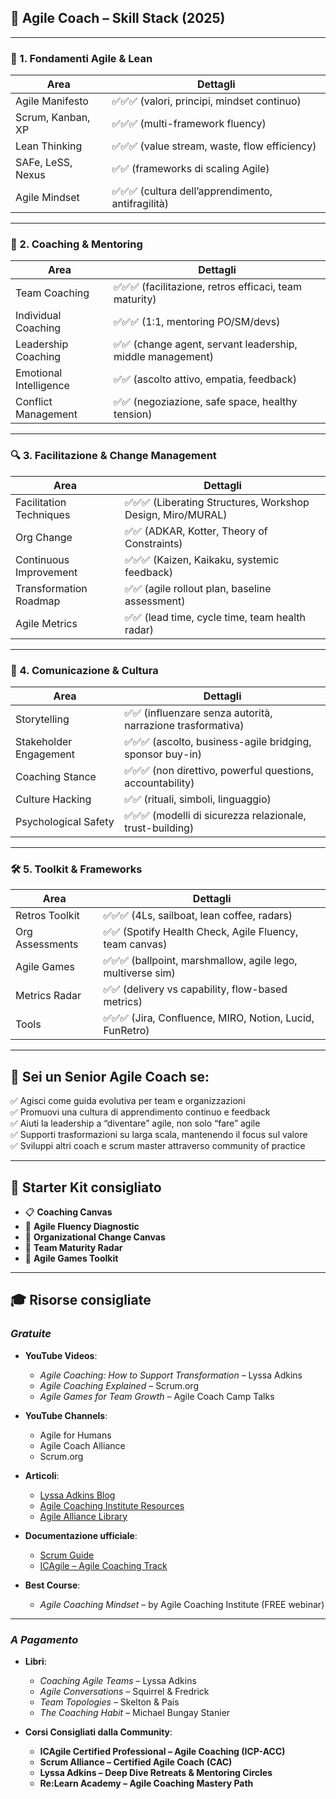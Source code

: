 ## 🧠 Agile Coach – Skill Stack (2025)

---

### 🧩 1. **Fondamenti Agile & Lean**

| Area              | Dettagli                                           |
| ----------------- | -------------------------------------------------- |
| Agile Manifesto   | ✅✅✅ (valori, principi, mindset continuo)        |
| Scrum, Kanban, XP | ✅✅✅ (multi-framework fluency)                   |
| Lean Thinking     | ✅✅✅ (value stream, waste, flow efficiency)      |
| SAFe, LeSS, Nexus | ✅✅ (frameworks di scaling Agile)                 |
| Agile Mindset     | ✅✅✅ (cultura dell’apprendimento, antifragilità) |

---

### 🎯 2. **Coaching & Mentoring**

| Area                   | Dettagli                                                   |
| ---------------------- | ---------------------------------------------------------- |
| Team Coaching          | ✅✅✅ (facilitazione, retros efficaci, team maturity)     |
| Individual Coaching    | ✅✅✅ (1:1, mentoring PO/SM/devs)                         |
| Leadership Coaching    | ✅✅ (change agent, servant leadership, middle management) |
| Emotional Intelligence | ✅✅ (ascolto attivo, empatia, feedback)                   |
| Conflict Management    | ✅✅ (negoziazione, safe space, healthy tension)           |

---

### 🔍 3. **Facilitazione & Change Management**

| Area                    | Dettagli                                                    |
| ----------------------- | ----------------------------------------------------------- |
| Facilitation Techniques | ✅✅✅ (Liberating Structures, Workshop Design, Miro/MURAL) |
| Org Change              | ✅✅ (ADKAR, Kotter, Theory of Constraints)                 |
| Continuous Improvement  | ✅✅✅ (Kaizen, Kaikaku, systemic feedback)                 |
| Transformation Roadmap  | ✅✅ (agile rollout plan, baseline assessment)              |
| Agile Metrics           | ✅✅ (lead time, cycle time, team health radar)             |

---

### 💬 4. **Comunicazione & Cultura**

| Area                   | Dettagli                                                    |
| ---------------------- | ----------------------------------------------------------- |
| Storytelling           | ✅✅ (influenzare senza autorità, narrazione trasformativa) |
| Stakeholder Engagement | ✅✅✅ (ascolto, business-agile bridging, sponsor buy-in)   |
| Coaching Stance        | ✅✅✅ (non direttivo, powerful questions, accountability)  |
| Culture Hacking        | ✅✅ (rituali, simboli, linguaggio)                         |
| Psychological Safety   | ✅✅✅ (modelli di sicurezza relazionale, trust-building)   |

---

### 🛠 5. **Toolkit & Frameworks**

| Area            | Dettagli                                                    |
| --------------- | ----------------------------------------------------------- |
| Retros Toolkit  | ✅✅✅ (4Ls, sailboat, lean coffee, radars)                 |
| Org Assessments | ✅✅ (Spotify Health Check, Agile Fluency, team canvas)     |
| Agile Games     | ✅✅✅ (ballpoint, marshmallow, agile lego, multiverse sim) |
| Metrics Radar   | ✅✅ (delivery vs capability, flow-based metrics)           |
| Tools           | ✅✅✅ (Jira, Confluence, MIRO, Notion, Lucid, FunRetro)    |

---

## 🏁 Sei un **Senior Agile Coach** se:

✅ Agisci come guida evolutiva per team e organizzazioni  
✅ Promuovi una cultura di apprendimento continuo e feedback  
✅ Aiuti la leadership a “diventare” agile, non solo “fare” agile  
✅ Supporti trasformazioni su larga scala, mantenendo il focus sul valore  
✅ Sviluppi altri coach e scrum master attraverso community of practice

---

## 🧰 Starter Kit consigliato

- 📋 **Coaching Canvas**
- 🧠 **Agile Fluency Diagnostic**
- 🧾 **Organizational Change Canvas**
- 🔄 **Team Maturity Radar**
- 🎲 **Agile Games Toolkit**

---

## 🎓 Risorse consigliate

### _Gratuite_

- **YouTube Videos**:

  - _Agile Coaching: How to Support Transformation_ – Lyssa Adkins
  - _Agile Coaching Explained_ – Scrum.org
  - _Agile Games for Team Growth_ – Agile Coach Camp Talks

- **YouTube Channels**:

  - Agile for Humans
  - Agile Coach Alliance
  - Scrum.org

- **Articoli**:

  - [Lyssa Adkins Blog](https://lyssaadkins.com)
  - [Agile Coaching Institute Resources](https://www.agilecoachinginstitute.com/)
  - [Agile Alliance Library](https://www.agilealliance.org/agile101/)

- **Documentazione ufficiale**:

  - [Scrum Guide](https://scrumguides.org)
  - [ICAgile – Agile Coaching Track](https://icagile.com/learning-roadmap/agile-coaching)

- **Best Course**:
  - _Agile Coaching Mindset_ – by Agile Coaching Institute (FREE webinar)

---

### _A Pagamento_

- **Libri**:

  - _Coaching Agile Teams_ – Lyssa Adkins
  - _Agile Conversations_ – Squirrel & Fredrick
  - _Team Topologies_ – Skelton & Pais
  - _The Coaching Habit_ – Michael Bungay Stanier

- **Corsi Consigliati dalla Community**:
  - **ICAgile Certified Professional – Agile Coaching (ICP-ACC)**
  - **Scrum Alliance – Certified Agile Coach (CAC)**
  - **Lyssa Adkins – Deep Dive Retreats & Mentoring Circles**
  - **Re:Learn Academy – Agile Coaching Mastery Path**
